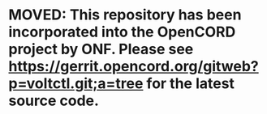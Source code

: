 # MOVED: This repository has been incorporated into the OpenCORD project by ONF.  Please see https://gerrit.opencord.org/gitweb?p=voltctl.git;a=tree for the latest source code.
